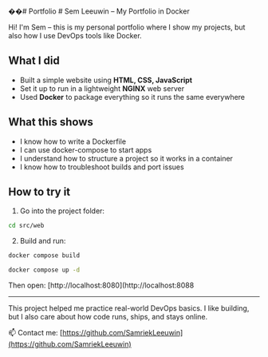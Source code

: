 ��#   P o r t f o l i o 
 #  Sem Leeuwin – My Portfolio in Docker

Hi! I'm Sem – this is my personal portfolio where I show my projects, but also how I use DevOps tools like Docker.

##  What I did

* Built a simple website using **HTML, CSS, JavaScript**
* Set it up to run in a lightweight **NGINX** web server
* Used **Docker** to package everything so it runs the same everywhere

##  What this shows

* I know how to write a Dockerfile
* I can use docker-compose to start apps
* I understand how to structure a project so it works in a container
* I know how to troubleshoot builds and port issues

##  How to try it

1. Go into the project folder:

```bash
cd src/web
```

2. Build and run:

```bash
docker compose build

docker compose up -d
```

Then open: [http://localhost:8080](http://localhost:8088

---

This project helped me practice real-world DevOps basics. I like building, but I also care about how code runs, ships, and stays online.

📫 Contact me: [https://github.com/SamriekLeeuwin](https://github.com/SamriekLeeuwin)

 
